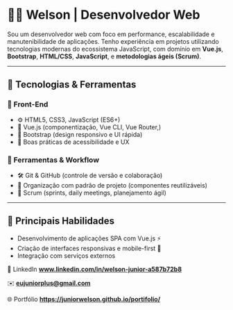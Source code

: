 # 👨‍💻 Welson | Desenvolvedor Web 

Sou um desenvolvedor web com foco em performance, escalabilidade e manutenibilidade de aplicações. Tenho experiência em projetos utilizando tecnologias modernas do ecossistema JavaScript, com domínio em **Vue.js**, **Bootstrap**, **HTML/CSS**, **JavaScript**,  e **metodologias ágeis (Scrum)**.

---

## 🧰 Tecnologias & Ferramentas

### 🔹 Front-End
- ⚙️ HTML5, CSS3, JavaScript (ES6+)
- 🧩 Vue.js (componentização, Vue CLI, Vue Router,)
- 🎨 Bootstrap (design responsivo e UI rápida)
- 🧠 Boas práticas de acessibilidade e UX



### 🔹 Ferramentas & Workflow
- 🛠️ Git & GitHub (controle de versão e colaboração)
- 📁 Organização com padrão de projeto (componentes reutilizáveis)
- 🔄 Scrum (sprints, daily meetings, planejamento ágil)

---

## 📌 Principais Habilidades

- Desenvolvimento de aplicações SPA com Vue.js ⚡  
- Criação de interfaces responsivas e mobile-first 📱  
- Integração com serviços externos


💼 LinkedIn
**www.linkedin.com/in/welson-junior-a587b72b8**

✉️ **eujuniorplus@gmail.com**

🌐 Portfólio
 **https://juniorwelson.github.io/portifolio/**
